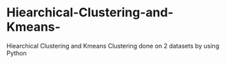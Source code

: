 # Hiearchical-Clustering-and-Kmeans-
Hiearchical Clustering and Kmeans Clustering done on 2 datasets by using Python
